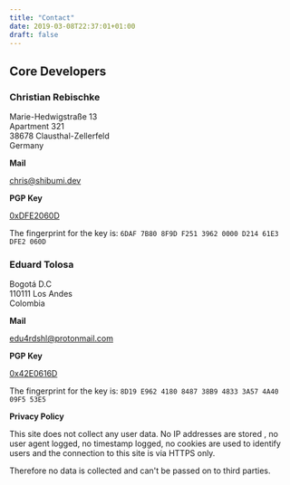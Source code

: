 ```yaml
---
title: "Contact"
date: 2019-03-08T22:37:01+01:00
draft: false
---
```


## Core Developers

### Christian Rebischke  
Marie-Hedwigstraße 13  
Apartment 321  
38678 Clausthal-Zellerfeld  
Germany

**Mail**

chris@shibumi.dev

**PGP Key**

[0xDFE2060D](https://hub.nspawn.org/storage/shibumi.txt)

The fingerprint for the key is: `6DAF 7B80 8F9D F251 3962 0000 D214 61E3 DFE2 060D`


### Eduard Tolosa 
Bogotá D.C  
110111 Los Andes  
Colombia  

**Mail**

edu4rdshl@protonmail.com

**PGP Key**

[0x42E0616D](https://hub.nspawn.org/storage/edu4rdshl.txt)

The fingerprint for the key is: `8D19 E962 4180 8487 38B9 4833 3A57 4A40 09F5 53E5`

**Privacy Policy**

This site does not collect any user data. No IP addresses are stored , no user
agent logged, no timestamp logged, no cookies are used to identify users and
the connection to this site is via HTTPS only.

Therefore no data is collected and can't be passed on to third parties.
